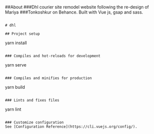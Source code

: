 ##About
###Dhl courier site remodel website following the re-design of Mariya ###Tonkoshkur on Behance. Built with Vue js, gsap and sass.
```

# dhl

## Project setup
```
yarn install
```

### Compiles and hot-reloads for development
```
yarn serve
```

### Compiles and minifies for production
```
yarn build
```

### Lints and fixes files
```
yarn lint
```

### Customize configuration
See [Configuration Reference](https://cli.vuejs.org/config/).

